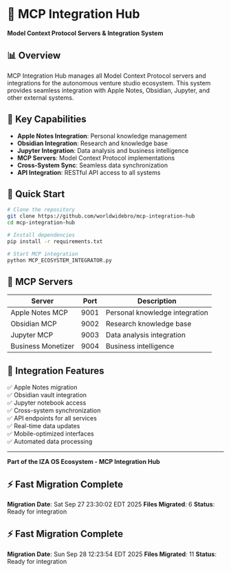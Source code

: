 # 🔗 MCP Integration Hub

**Model Context Protocol Servers & Integration System**

## 📊 Overview

MCP Integration Hub manages all Model Context Protocol servers and integrations for the autonomous venture studio ecosystem. This system provides seamless integration with Apple Notes, Obsidian, Jupyter, and other external systems.

## 🎯 Key Capabilities

- **Apple Notes Integration**: Personal knowledge management
- **Obsidian Integration**: Research and knowledge base
- **Jupyter Integration**: Data analysis and business intelligence
- **MCP Servers**: Model Context Protocol implementations
- **Cross-System Sync**: Seamless data synchronization
- **API Integration**: RESTful API access to all systems

## 🚀 Quick Start

```bash
# Clone the repository
git clone https://github.com/worldwidebro/mcp-integration-hub
cd mcp-integration-hub

# Install dependencies
pip install -r requirements.txt

# Start MCP integration
python MCP_ECOSYSTEM_INTEGRATOR.py
```

## 🔗 MCP Servers

| Server | Port | Description |
|--------|------|-------------|
| Apple Notes MCP | 9001 | Personal knowledge integration |
| Obsidian MCP | 9002 | Research knowledge base |
| Jupyter MCP | 9003 | Data analysis integration |
| Business Monetizer | 9004 | Business intelligence |

## 🎯 Integration Features

✅ Apple Notes migration  
✅ Obsidian vault integration  
✅ Jupyter notebook access  
✅ Cross-system synchronization  
✅ API endpoints for all services  
✅ Real-time data updates  
✅ Mobile-optimized interfaces  
✅ Automated data processing  

---

**Part of the IZA OS Ecosystem - MCP Integration Hub**

## ⚡ Fast Migration Complete

**Migration Date**: Sat Sep 27 23:30:02 EDT 2025
**Files Migrated**:        6
**Status**: Ready for integration


## ⚡ Fast Migration Complete

**Migration Date**: Sun Sep 28 12:23:54 EDT 2025
**Files Migrated**:       11
**Status**: Ready for integration

